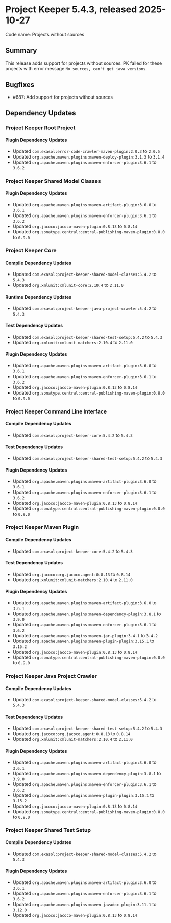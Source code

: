# Project Keeper 5.4.3, released 2025-10-27

Code name: Projects without sources

## Summary

This release adds support for projects without sources. PK failed for these projects with error message `No sources, can't get java versions`.

## Bugfixes

* #687: Add support for projects without sources

## Dependency Updates

### Project Keeper Root Project

#### Plugin Dependency Updates

* Updated `com.exasol:error-code-crawler-maven-plugin:2.0.3` to `2.0.5`
* Updated `org.apache.maven.plugins:maven-deploy-plugin:3.1.3` to `3.1.4`
* Updated `org.apache.maven.plugins:maven-enforcer-plugin:3.6.1` to `3.6.2`

### Project Keeper Shared Model Classes

#### Plugin Dependency Updates

* Updated `org.apache.maven.plugins:maven-artifact-plugin:3.6.0` to `3.6.1`
* Updated `org.apache.maven.plugins:maven-enforcer-plugin:3.6.1` to `3.6.2`
* Updated `org.jacoco:jacoco-maven-plugin:0.8.13` to `0.8.14`
* Updated `org.sonatype.central:central-publishing-maven-plugin:0.8.0` to `0.9.0`

### Project Keeper Core

#### Compile Dependency Updates

* Updated `com.exasol:project-keeper-shared-model-classes:5.4.2` to `5.4.3`
* Updated `org.xmlunit:xmlunit-core:2.10.4` to `2.11.0`

#### Runtime Dependency Updates

* Updated `com.exasol:project-keeper-java-project-crawler:5.4.2` to `5.4.3`

#### Test Dependency Updates

* Updated `com.exasol:project-keeper-shared-test-setup:5.4.2` to `5.4.3`
* Updated `org.xmlunit:xmlunit-matchers:2.10.4` to `2.11.0`

#### Plugin Dependency Updates

* Updated `org.apache.maven.plugins:maven-artifact-plugin:3.6.0` to `3.6.1`
* Updated `org.apache.maven.plugins:maven-enforcer-plugin:3.6.1` to `3.6.2`
* Updated `org.jacoco:jacoco-maven-plugin:0.8.13` to `0.8.14`
* Updated `org.sonatype.central:central-publishing-maven-plugin:0.8.0` to `0.9.0`

### Project Keeper Command Line Interface

#### Compile Dependency Updates

* Updated `com.exasol:project-keeper-core:5.4.2` to `5.4.3`

#### Test Dependency Updates

* Updated `com.exasol:project-keeper-shared-test-setup:5.4.2` to `5.4.3`

#### Plugin Dependency Updates

* Updated `org.apache.maven.plugins:maven-artifact-plugin:3.6.0` to `3.6.1`
* Updated `org.apache.maven.plugins:maven-enforcer-plugin:3.6.1` to `3.6.2`
* Updated `org.jacoco:jacoco-maven-plugin:0.8.13` to `0.8.14`
* Updated `org.sonatype.central:central-publishing-maven-plugin:0.8.0` to `0.9.0`

### Project Keeper Maven Plugin

#### Compile Dependency Updates

* Updated `com.exasol:project-keeper-core:5.4.2` to `5.4.3`

#### Test Dependency Updates

* Updated `org.jacoco:org.jacoco.agent:0.8.13` to `0.8.14`
* Updated `org.xmlunit:xmlunit-matchers:2.10.4` to `2.11.0`

#### Plugin Dependency Updates

* Updated `org.apache.maven.plugins:maven-artifact-plugin:3.6.0` to `3.6.1`
* Updated `org.apache.maven.plugins:maven-dependency-plugin:3.8.1` to `3.9.0`
* Updated `org.apache.maven.plugins:maven-enforcer-plugin:3.6.1` to `3.6.2`
* Updated `org.apache.maven.plugins:maven-jar-plugin:3.4.1` to `3.4.2`
* Updated `org.apache.maven.plugins:maven-plugin-plugin:3.15.1` to `3.15.2`
* Updated `org.jacoco:jacoco-maven-plugin:0.8.13` to `0.8.14`
* Updated `org.sonatype.central:central-publishing-maven-plugin:0.8.0` to `0.9.0`

### Project Keeper Java Project Crawler

#### Compile Dependency Updates

* Updated `com.exasol:project-keeper-shared-model-classes:5.4.2` to `5.4.3`

#### Test Dependency Updates

* Updated `com.exasol:project-keeper-shared-test-setup:5.4.2` to `5.4.3`
* Updated `org.jacoco:org.jacoco.agent:0.8.13` to `0.8.14`
* Updated `org.xmlunit:xmlunit-matchers:2.10.4` to `2.11.0`

#### Plugin Dependency Updates

* Updated `org.apache.maven.plugins:maven-artifact-plugin:3.6.0` to `3.6.1`
* Updated `org.apache.maven.plugins:maven-dependency-plugin:3.8.1` to `3.9.0`
* Updated `org.apache.maven.plugins:maven-enforcer-plugin:3.6.1` to `3.6.2`
* Updated `org.apache.maven.plugins:maven-plugin-plugin:3.15.1` to `3.15.2`
* Updated `org.jacoco:jacoco-maven-plugin:0.8.13` to `0.8.14`
* Updated `org.sonatype.central:central-publishing-maven-plugin:0.8.0` to `0.9.0`

### Project Keeper Shared Test Setup

#### Compile Dependency Updates

* Updated `com.exasol:project-keeper-shared-model-classes:5.4.2` to `5.4.3`

#### Plugin Dependency Updates

* Updated `org.apache.maven.plugins:maven-artifact-plugin:3.6.0` to `3.6.1`
* Updated `org.apache.maven.plugins:maven-enforcer-plugin:3.6.1` to `3.6.2`
* Updated `org.apache.maven.plugins:maven-javadoc-plugin:3.11.1` to `3.12.0`
* Updated `org.jacoco:jacoco-maven-plugin:0.8.13` to `0.8.14`
